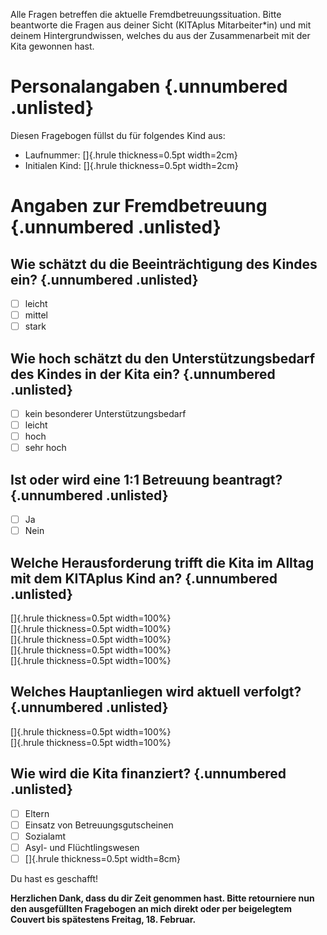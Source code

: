 Alle Fragen betreffen die aktuelle Fremdbetreuungssituation. 
Bitte beantworte die Fragen aus deiner Sicht (KITAplus Mitarbeiter*in) 
und mit deinem Hintergrundwissen, welches du aus der Zusammenarbeit mit der Kita gewonnen hast.

# Personalangaben {.unnumbered .unlisted}

Diesen Fragebogen füllst du für folgendes Kind aus:

- Laufnummer: []{.hrule thickness=0.5pt width=2cm}
- Initialen Kind: []{.hrule thickness=0.5pt width=2cm}

# Angaben zur Fremdbetreuung {.unnumbered .unlisted}

## Wie schätzt du die Beeinträchtigung des Kindes ein? {.unnumbered .unlisted}

- [ ] leicht
- [ ] mittel
- [ ] stark
    
## Wie hoch schätzt du den Unterstützungsbedarf des Kindes in der Kita ein? {.unnumbered .unlisted}

- [ ] kein besonderer Unterstützungsbedarf
- [ ] leicht
- [ ] hoch
- [ ] sehr hoch

## Ist oder wird eine 1:1 Betreuung beantragt? {.unnumbered .unlisted}

- [ ] Ja
- [ ] Nein

## Welche Herausforderung trifft die Kita im Alltag mit dem KITAplus Kind an? {.unnumbered .unlisted}

[]{.hrule thickness=0.5pt width=100%} \
[]{.hrule thickness=0.5pt width=100%} \
[]{.hrule thickness=0.5pt width=100%} \
[]{.hrule thickness=0.5pt width=100%} \
[]{.hrule thickness=0.5pt width=100%} 

## Welches Hauptanliegen wird aktuell verfolgt? {.unnumbered .unlisted}

[]{.hrule thickness=0.5pt width=100%} \
[]{.hrule thickness=0.5pt width=100%} 

## Wie wird die Kita finanziert? {.unnumbered .unlisted}

- [ ] Eltern
- [ ] Einsatz von Betreuungsgutscheinen
- [ ] Sozialamt
- [ ] Asyl- und Flüchtlingswesen
- [ ] []{.hrule thickness=0.5pt width=8cm}

Du hast es geschafft!

**Herzlichen Dank, dass du dir Zeit genommen hast.
Bitte retourniere nun den ausgefüllten Fragebogen an mich direkt 
oder per beigelegtem Couvert bis spätestens Freitag, 18. Februar.**
